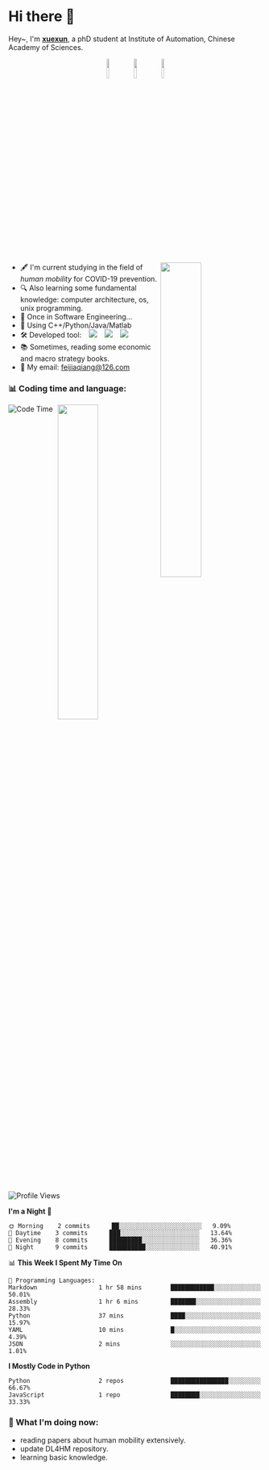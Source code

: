 # Hi there 👋

<!--

摩挲老剑问前路，半肩行李半肩书~

Fondle the old sword and ask the way ahead, half shoulder luggage and half shoulder book~

I'm glad you open the readme.md file, and hope you will get something out of it.
-->



Hey~, I'm **[xuexun](https://github.com/xuexun01)**, a phD student at Institute of Automation, Chinese Academy of Sciences.

<p align="center">
    <a href="https://weibo.com/u/7724289776"><img width="10%" src="https://img.shields.io/badge/weibo-%E8%BD%BD%E9%85%92%E5%AF%92-red.svg?logo=sinaweibo&style=for-the-badge"/></a>
    <a href="https://www.zhihu.com/people/chang-ge-tian-ya-4"><img width="10%" src="https://img.shields.io/badge/zhihu-%E9%9B%AA%E5%AF%BB-blue.svg?logo=zhihu&style=for-the-badge"/></a>
    <a href="https://space.bilibili.com/398195208"><img width="10%" src="https://img.shields.io/badge/bilibili-%E6%BE%B9%E5%AF%82-ff69b4.svg?logo=bilibili&style=for-the-badge"/></a>
</p>

[<img align="right" width="40%" src="https://github-readme-stats-ouuan.vercel.app/api?username=xuexun01&show_icons=true">](https://metrics.lecoq.io/xuexun01)

* 🖋️ I'm current studying in the field of *human mobility* for COVID-19 prevention.
* 🔍 Also learning some fundamental knowledge: computer architecture, os, unix programming.
* 🔖 Once in Software Engineering...
* 📎 Using C++/Python/Java/Matlab
* 🛠️ Developed tool: &ensp; <img src="https://img.shields.io/badge/VS%20code-blue.svg?logo=visualstudiocode"> &ensp; <img src="https://img.shields.io/badge/IDEA-black.svg?logo=intellijidea"> &ensp; <img src="https://img.shields.io/badge/jupyter-white.svg?logo=jupyter">
* 📚 Sometimes, reading some economic and macro strategy books.
* 📨 My email: feijiaqiang@126.com


### 📊 Coding time and language:

[<img align="right" width="40%" src="https://github-readme-stats.vercel.app/api/top-langs/?username=xuexun01&layout=compact&show_icons=true">](https://metrics.lecoq.io/xuexun01)

<!--START_SECTION:waka-->
![Code Time](http://img.shields.io/badge/Code%20Time-25%20hrs%2034%20mins-blue)

![Profile Views](http://img.shields.io/badge/Profile%20Views-0-blue)

**I'm a Night 🦉** 

```text
🌞 Morning    2 commits      ██░░░░░░░░░░░░░░░░░░░░░░░   9.09% 
🌆 Daytime    3 commits      ███░░░░░░░░░░░░░░░░░░░░░░   13.64% 
🌃 Evening    8 commits      █████████░░░░░░░░░░░░░░░░   36.36% 
🌙 Night      9 commits      ██████████░░░░░░░░░░░░░░░   40.91%

```


📊 **This Week I Spent My Time On** 

```text
💬 Programming Languages: 
Markdown                 1 hr 58 mins        ████████████░░░░░░░░░░░░░   50.01% 
Assembly                 1 hr 6 mins         ███████░░░░░░░░░░░░░░░░░░   28.33% 
Python                   37 mins             ████░░░░░░░░░░░░░░░░░░░░░   15.97% 
YAML                     10 mins             █░░░░░░░░░░░░░░░░░░░░░░░░   4.39% 
JSON                     2 mins              ░░░░░░░░░░░░░░░░░░░░░░░░░   1.01%

```

**I Mostly Code in Python** 

```text
Python                   2 repos             ████████████████░░░░░░░░░   66.67% 
JavaScript               1 repo              ████████░░░░░░░░░░░░░░░░░   33.33%

```



<!--END_SECTION:waka-->


### 🌱 What I'm doing now:

* reading papers about human mobility extensively.
* update DL4HM repository.
* learning basic knowledge.